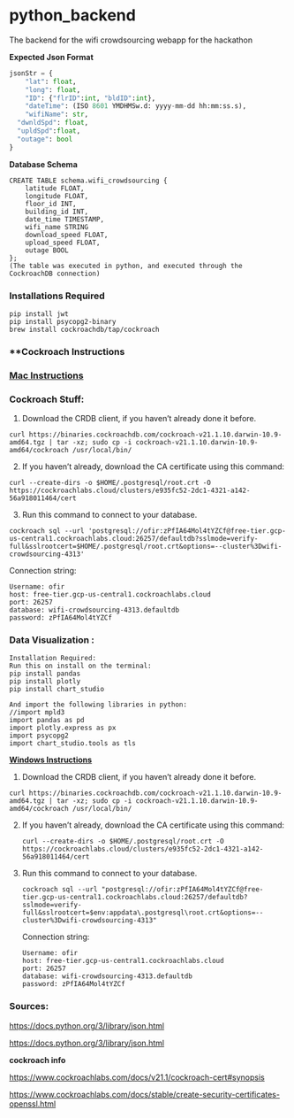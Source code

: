 # python_backend

The backend for the wifi crowdsourcing webapp for the hackathon

**Expected Json Format**

```python
jsonStr = {
	"lat": float, 
	"long": float, 
	"ID": {"flrID":int, "bldID":int}, 
	"dateTime": (ISO 8601 YMDHMSw.d: yyyy-mm-dd hh:mm:ss.s),
	"wifiName": str, 
  "dwnldSpd": float, 
  "upldSpd":float, 
  "outage": bool
}
```

**Database Schema**

```
CREATE TABLE schema.wifi_crowdsourcing {
    latitude FLOAT, 
    longitude FLOAT, 
    floor_id INT, 
    building_id INT, 
    date_time TIMESTAMP, 
    wifi_name STRING 
    download_speed FLOAT, 
    upload_speed FLOAT, 
    outage BOOL
}; 
(The table was executed in python, and executed through the CockroachDB connection)
```

### **Installations Required**

```
pip install jwt
pip install psycopg2-binary
brew install cockroachdb/tap/cockroach
```


### **Cockroach Instructions

### **<u>Mac Instructions</u>**

### **Cockroach Stuff:**

1. Download the CRDB client, if you haven’t already done it before.

```
curl https://binaries.cockroachdb.com/cockroach-v21.1.10.darwin-10.9-amd64.tgz | tar -xz; sudo cp -i cockroach-v21.1.10.darwin-10.9-amd64/cockroach /usr/local/bin/
```

2. If you haven’t already, download the CA certificate using this command:

  ```
  curl --create-dirs -o $HOME/.postgresql/root.crt -O https://cockroachlabs.cloud/clusters/e935fc52-2dc1-4321-a142-56a918011464/cert
  ```

  

3. Run this command to connect to your database.

  ```
  cockroach sql --url 'postgresql://ofir:zPfIA64Mol4tYZCf@free-tier.gcp-us-central1.cockroachlabs.cloud:26257/defaultdb?sslmode=verify-full&sslrootcert=$HOME/.postgresql/root.crt&options=--cluster%3Dwifi-crowdsourcing-4313'
  ```

Connection string:

```
Username: ofir
host: free-tier.gcp-us-central1.cockroachlabs.cloud
port: 26257
database: wifi-crowdsourcing-4313.defaultdb
password: zPfIA64Mol4tYZCf
```

### **Data Visualization :**

```
Installation Required: 
Run this on install on the terminal: 
pip install pandas 
pip install plotly
pip install chart_studio

And import the following libraries in python: 
//import mpld3
import pandas as pd 
import plotly.express as px
import psycopg2
import chart_studio.tools as tls 
```

**<u>Windows Instructions</u>**

1. Download the CRDB client, if you haven’t already done it before.

```
curl https://binaries.cockroachdb.com/cockroach-v21.1.10.darwin-10.9-amd64.tgz | tar -xz; sudo cp -i cockroach-v21.1.10.darwin-10.9-amd64/cockroach /usr/local/bin/
```

2. If you haven’t already, download the CA certificate using this command:

   ```
   curl --create-dirs -o $HOME/.postgresql/root.crt -O https://cockroachlabs.cloud/clusters/e935fc52-2dc1-4321-a142-56a918011464/cert
   ```

3. Run this command to connect to your database.

   ```
   cockroach sql --url "postgresql://ofir:zPfIA64Mol4tYZCf@free-tier.gcp-us-central1.cockroachlabs.cloud:26257/defaultdb?sslmode=verify-full&sslrootcert=$env:appdata\.postgresql\root.crt&options=--cluster%3Dwifi-crowdsourcing-4313"
   ```

   Connection string:

   ```
   Username: ofir
   host: free-tier.gcp-us-central1.cockroachlabs.cloud
   port: 26257
   database: wifi-crowdsourcing-4313.defaultdb
   password: zPfIA64Mol4tYZCf
   ```

   

### **Sources:**

https://docs.python.org/3/library/json.html

https://docs.python.org/3/library/json.html



**cockroach info**

https://www.cockroachlabs.com/docs/v21.1/cockroach-cert#synopsis

https://www.cockroachlabs.com/docs/stable/create-security-certificates-openssl.html

